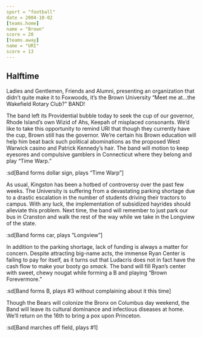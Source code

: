 ```yaml
---
sport = "football"
date = 2004-10-02
[teams.home]
name = "Brown"
score = 20
[teams.away]
name = "URI"
score = 13
---
```


## Halftime

Ladies and Gentlemen, Friends and Alumni, presenting an organization that didn’t quite make it to Foxwoods, it’s the Brown University “Meet me at…the Wakefield Rotary Club?” BAND!

The band left its Providential bubble today to seek the cup of our governor, Rhode Island’s own Wizid of Ahs, Keepah of misplaced consonants. We’d like to take this opportunity to remind URI that though they currently have the cup, Brown still has the governor. We’re certain his Brown education will help him beat back such political abominations as the proposed West Warwick casino and Patrick Kennedy’s hair. The band will motion to keep eyesores and compulsive gamblers in Connecticut where they belong and play “Time Warp.”

:sd[Band forms dollar sign, plays “Time Warp”]

As usual, Kingston has been a hotbed of controversy over the past few weeks. The University is suffering from a devastating parking shortage due to a drastic escalation in the number of students driving their tractors to campus. With any luck, the implementation of subsidized hayrides should alleviate this problem. Next time, the band will remember to just park our bus in Cranston and walk the rest of the way while we take in the Longview of the state.

:sd[Band forms car, plays “Longview”]

In addition to the parking shortage, lack of funding is always a matter for concern. Despite attracting big-name acts, the immense Ryan Center is failing to pay for itself, as it turns out that Ludacris does not in fact have the cash flow to make your booty go _smack._ The band will fill Ryan’s center with sweet, chewy nougat while forming a B and playing “Brown Forevermore.”

:sd[Band forms B, plays #3 without complaining about it this time]

Though the Bears will colonize the Bronx on Columbus day weekend, the Band will leave its cultural dominance and infectious diseases at home. We’ll return on the 16th to bring a pox upon Princeton.

:sd[Band marches off field, plays #1]
